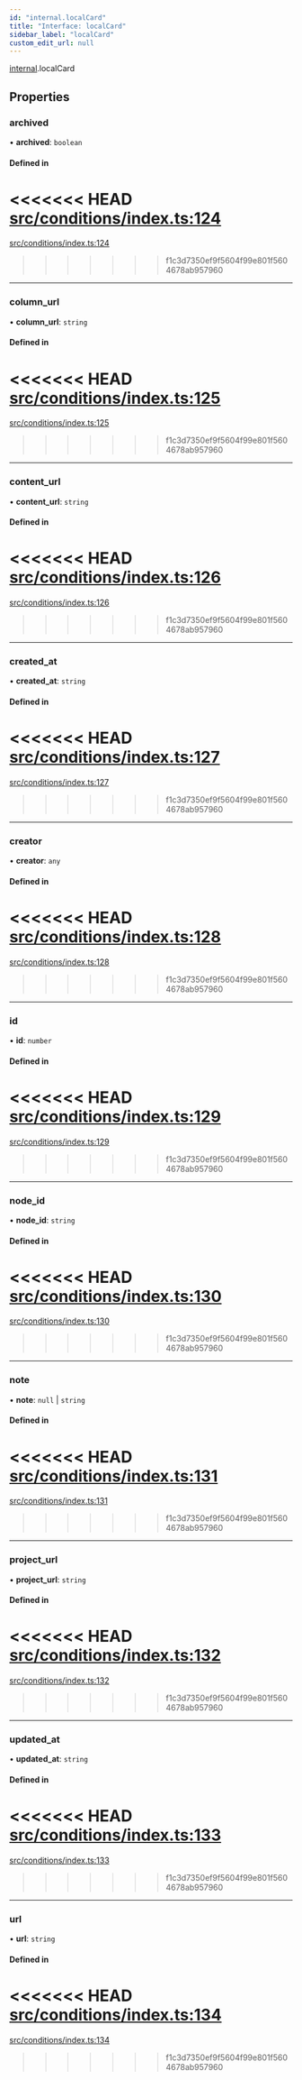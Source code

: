 ```yaml
---
id: "internal.localCard"
title: "Interface: localCard"
sidebar_label: "localCard"
custom_edit_url: null
---
```


[internal](../modules/internal.md).localCard

## Properties

### archived

• **archived**: `boolean`

#### Defined in

<<<<<<< HEAD
[src/conditions/index.ts:124](https://github.com/Resnovas/smartcloud/blob/b9e22a9/src/conditions/index.ts#L124)
=======
[src/conditions/index.ts:124](https://github.com/Resnovas/smartcloud/blob/b91f5b4/src/conditions/index.ts#L124)
>>>>>>> f1c3d7350ef9f5604f99e801f5604678ab957960

___

### column\_url

• **column\_url**: `string`

#### Defined in

<<<<<<< HEAD
[src/conditions/index.ts:125](https://github.com/Resnovas/smartcloud/blob/b9e22a9/src/conditions/index.ts#L125)
=======
[src/conditions/index.ts:125](https://github.com/Resnovas/smartcloud/blob/b91f5b4/src/conditions/index.ts#L125)
>>>>>>> f1c3d7350ef9f5604f99e801f5604678ab957960

___

### content\_url

• **content\_url**: `string`

#### Defined in

<<<<<<< HEAD
[src/conditions/index.ts:126](https://github.com/Resnovas/smartcloud/blob/b9e22a9/src/conditions/index.ts#L126)
=======
[src/conditions/index.ts:126](https://github.com/Resnovas/smartcloud/blob/b91f5b4/src/conditions/index.ts#L126)
>>>>>>> f1c3d7350ef9f5604f99e801f5604678ab957960

___

### created\_at

• **created\_at**: `string`

#### Defined in

<<<<<<< HEAD
[src/conditions/index.ts:127](https://github.com/Resnovas/smartcloud/blob/b9e22a9/src/conditions/index.ts#L127)
=======
[src/conditions/index.ts:127](https://github.com/Resnovas/smartcloud/blob/b91f5b4/src/conditions/index.ts#L127)
>>>>>>> f1c3d7350ef9f5604f99e801f5604678ab957960

___

### creator

• **creator**: `any`

#### Defined in

<<<<<<< HEAD
[src/conditions/index.ts:128](https://github.com/Resnovas/smartcloud/blob/b9e22a9/src/conditions/index.ts#L128)
=======
[src/conditions/index.ts:128](https://github.com/Resnovas/smartcloud/blob/b91f5b4/src/conditions/index.ts#L128)
>>>>>>> f1c3d7350ef9f5604f99e801f5604678ab957960

___

### id

• **id**: `number`

#### Defined in

<<<<<<< HEAD
[src/conditions/index.ts:129](https://github.com/Resnovas/smartcloud/blob/b9e22a9/src/conditions/index.ts#L129)
=======
[src/conditions/index.ts:129](https://github.com/Resnovas/smartcloud/blob/b91f5b4/src/conditions/index.ts#L129)
>>>>>>> f1c3d7350ef9f5604f99e801f5604678ab957960

___

### node\_id

• **node\_id**: `string`

#### Defined in

<<<<<<< HEAD
[src/conditions/index.ts:130](https://github.com/Resnovas/smartcloud/blob/b9e22a9/src/conditions/index.ts#L130)
=======
[src/conditions/index.ts:130](https://github.com/Resnovas/smartcloud/blob/b91f5b4/src/conditions/index.ts#L130)
>>>>>>> f1c3d7350ef9f5604f99e801f5604678ab957960

___

### note

• **note**: ``null`` \| `string`

#### Defined in

<<<<<<< HEAD
[src/conditions/index.ts:131](https://github.com/Resnovas/smartcloud/blob/b9e22a9/src/conditions/index.ts#L131)
=======
[src/conditions/index.ts:131](https://github.com/Resnovas/smartcloud/blob/b91f5b4/src/conditions/index.ts#L131)
>>>>>>> f1c3d7350ef9f5604f99e801f5604678ab957960

___

### project\_url

• **project\_url**: `string`

#### Defined in

<<<<<<< HEAD
[src/conditions/index.ts:132](https://github.com/Resnovas/smartcloud/blob/b9e22a9/src/conditions/index.ts#L132)
=======
[src/conditions/index.ts:132](https://github.com/Resnovas/smartcloud/blob/b91f5b4/src/conditions/index.ts#L132)
>>>>>>> f1c3d7350ef9f5604f99e801f5604678ab957960

___

### updated\_at

• **updated\_at**: `string`

#### Defined in

<<<<<<< HEAD
[src/conditions/index.ts:133](https://github.com/Resnovas/smartcloud/blob/b9e22a9/src/conditions/index.ts#L133)
=======
[src/conditions/index.ts:133](https://github.com/Resnovas/smartcloud/blob/b91f5b4/src/conditions/index.ts#L133)
>>>>>>> f1c3d7350ef9f5604f99e801f5604678ab957960

___

### url

• **url**: `string`

#### Defined in

<<<<<<< HEAD
[src/conditions/index.ts:134](https://github.com/Resnovas/smartcloud/blob/b9e22a9/src/conditions/index.ts#L134)
=======
[src/conditions/index.ts:134](https://github.com/Resnovas/smartcloud/blob/b91f5b4/src/conditions/index.ts#L134)
>>>>>>> f1c3d7350ef9f5604f99e801f5604678ab957960
